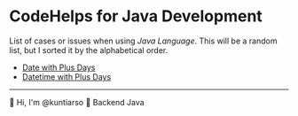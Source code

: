 # CodeHelps for Java Development

List of cases or issues when using *Java Language*. This will be a random list, but I sorted it by the alphabetical order. 

- [Date with Plus Days](https://github.com/kuntiarso/codehelps/blob/main/java/java%20-%20date%20with%20plus%20days.md)
- [Datetime with Plus Days](https://github.com/kuntiarso/codehelps/blob/main/java/java%20-%20datetime%20with%20plus%20days.md)

------

:wave: Hi, I'm @kuntiarso	:seedling: Backend Java
